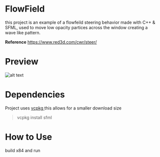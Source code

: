 # FlowField

this project is an example of a flowfeild steering behavior made with C++ & SFML, used to move low opacity partices across the window creating a wave like pattern.

<b>Reference</b> 
https://www.red3d.com/cwr/steer/

<h1>Preview</h1>

![alt text](https://imgur.com/BXPJO6e.png)

<h1>Dependencies</h1>

Project uses <a href="https://github.com/microsoft/vcpkg" target="_blank"> vcpkg </a> this allows for a smaller download size
> vcpkg install sfml

<h1>How to Use</h1>

build x84 and run
